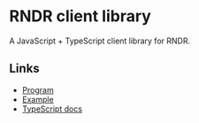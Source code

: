 # RNDR client library
A JavaScript + TypeScript client library for RNDR.

## Links
- [Program](https://github.com/jordansexton/rndr/)
- [Example](https://github.com/jordansexton/rndr/tree/master/js/example)
- [TypeScript docs](https://jordansexton.github.io/rndr/)
